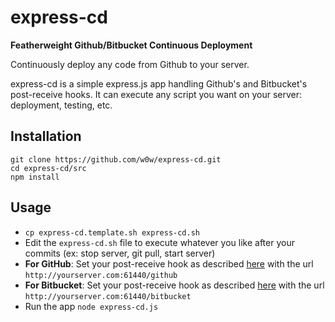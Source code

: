 express-cd
=======

**Featherweight Github/Bitbucket Continuous Deployment**

Continuously deploy any code from Github to your server.

express-cd is a simple express.js app handling Github's and Bitbucket's post-receive hooks.
It can execute any script you want on your server: deployment, testing, etc.

## Installation

	git clone https://github.com/w0w/express-cd.git
	cd express-cd/src
	npm install

## Usage

* `cp express-cd.template.sh express-cd.sh`
* Edit the `express-cd.sh` file to execute whatever you like after your commits (ex: stop server, git pull, start server)
* **For GitHub**: Set your post-receive hook as described [here](https://help.github.com/articles/post-receive-hooks) with the url `http://yourserver.com:61440/github`
* **For Bitbucket**:  Set your post-receive hook as described [here](https://confluence.atlassian.com/display/BITBUCKET/POST+hook+management) with the url `http://yourserver.com:61440/bitbucket`
* Run the app
	`node express-cd.js`
